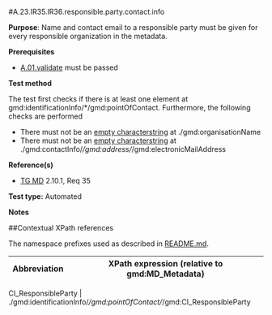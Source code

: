 #A.23.IR35.IR36.responsible.party.contact.info

**Purpose**: Name and contact email to a responsible party must be given for every responsible organization in the metadata.

**Prerequisites**
* [A.01.validate](A.01.validate.md) must be passed

**Test method**

The test first checks if there is at least one element at gmd:identificationInfo/*/gmd:pointOfContact. Furthermore, the following checks are performed
*	There must not be an [empty characterstring](./README.md#emptychar) at ./gmd:organisationName
*	There must not be an [empty characterstring](./README.md#emptychar) at ./gmd:contactInfo/*/gmd:address/*/gmd:electronicMailAddress

**Reference(s)**	 

* [TG MD](./README.md#ref_TG_MD) 2.10.1, Req 35

**Test type:** Automated

**Notes**

##Contextual XPath references

The namespace prefixes used as described in [README.md](./README.md#namespaces).

Abbreviation                                   |  XPath expression (relative to gmd:MD_Metadata)
-----------------------------------------------| -------------------------------------------------------------------------

<a name="CI_ResponsibleParty"></a> CI_ResponsibleParty   | ./gmd:identificationInfo/*/gmd:pointOfContact/*/gmd:CI_ResponsibleParty
